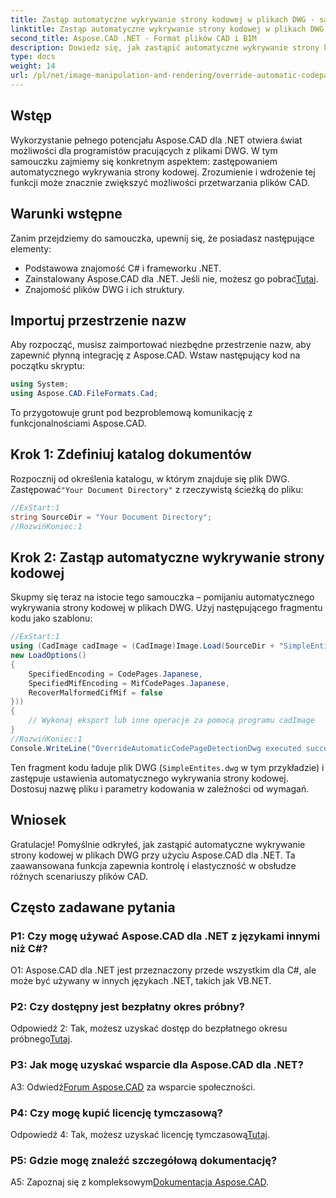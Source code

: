 ```yaml
---
title: Zastąp automatyczne wykrywanie strony kodowej w plikach DWG - samouczek Aspose.CAD
linktitle: Zastąp automatyczne wykrywanie strony kodowej w plikach DWG
second_title: Aspose.CAD .NET - Format plików CAD i BIM
description: Dowiedz się, jak zastąpić automatyczne wykrywanie strony kodowej w plikach DWG przy użyciu Aspose.CAD dla .NET. Bez wysiłku zwiększ możliwości przetwarzania plików CAD.
type: docs
weight: 14
url: /pl/net/image-manipulation-and-rendering/override-automatic-codepage-detection-in-dwg/
---
```

## Wstęp

Wykorzystanie pełnego potencjału Aspose.CAD dla .NET otwiera świat możliwości dla programistów pracujących z plikami DWG. W tym samouczku zajmiemy się konkretnym aspektem: zastępowaniem automatycznego wykrywania strony kodowej. Zrozumienie i wdrożenie tej funkcji może znacznie zwiększyć możliwości przetwarzania plików CAD.

## Warunki wstępne

Zanim przejdziemy do samouczka, upewnij się, że posiadasz następujące elementy:

- Podstawowa znajomość C# i frameworku .NET.
-  Zainstalowany Aspose.CAD dla .NET. Jeśli nie, możesz go pobrać[Tutaj](https://releases.aspose.com/cad/net/).
- Znajomość plików DWG i ich struktury.

## Importuj przestrzenie nazw

Aby rozpocząć, musisz zaimportować niezbędne przestrzenie nazw, aby zapewnić płynną integrację z Aspose.CAD. Wstaw następujący kod na początku skryptu:

```csharp
using System;
using Aspose.CAD.FileFormats.Cad;
```

To przygotowuje grunt pod bezproblemową komunikację z funkcjonalnościami Aspose.CAD.

## Krok 1: Zdefiniuj katalog dokumentów

 Rozpocznij od określenia katalogu, w którym znajduje się plik DWG. Zastępować`"Your Document Directory"` z rzeczywistą ścieżką do pliku:

```csharp
//ExStart:1
string SourceDir = "Your Document Directory";
//RozwińKoniec:1
```

## Krok 2: Zastąp automatyczne wykrywanie strony kodowej

Skupmy się teraz na istocie tego samouczka – pomijaniu automatycznego wykrywania strony kodowej w plikach DWG. Użyj następującego fragmentu kodu jako szablonu:

```csharp
//ExStart:1
using (CadImage cadImage = (CadImage)Image.Load(SourceDir + "SimpleEntites.dwg",
new LoadOptions()
{
	SpecifiedEncoding = CodePages.Japanese,
	SpecifiedMifEncoding = MifCodePages.Japanese,
	RecoverMalformedCifMif = false
}))
{
	// Wykonaj eksport lub inne operacje za pomocą programu cadImage
}
//RozwińKoniec:1
Console.WriteLine("OverrideAutomaticCodePageDetectionDwg executed successfully");
```

Ten fragment kodu ładuje plik DWG (`SimpleEntites.dwg` w tym przykładzie) i zastępuje ustawienia automatycznego wykrywania strony kodowej. Dostosuj nazwę pliku i parametry kodowania w zależności od wymagań.

## Wniosek

Gratulacje! Pomyślnie odkryłeś, jak zastąpić automatyczne wykrywanie strony kodowej w plikach DWG przy użyciu Aspose.CAD dla .NET. Ta zaawansowana funkcja zapewnia kontrolę i elastyczność w obsłudze różnych scenariuszy plików CAD.

## Często zadawane pytania

### P1: Czy mogę używać Aspose.CAD dla .NET z językami innymi niż C#?

O1: Aspose.CAD dla .NET jest przeznaczony przede wszystkim dla C#, ale może być używany w innych językach .NET, takich jak VB.NET.

### P2: Czy dostępny jest bezpłatny okres próbny?

 Odpowiedź 2: Tak, możesz uzyskać dostęp do bezpłatnego okresu próbnego[Tutaj](https://releases.aspose.com/).

### P3: Jak mogę uzyskać wsparcie dla Aspose.CAD dla .NET?

 A3: Odwiedź[Forum Aspose.CAD](https://forum.aspose.com/c/cad/19) za wsparcie społeczności.

### P4: Czy mogę kupić licencję tymczasową?

 Odpowiedź 4: Tak, możesz uzyskać licencję tymczasową[Tutaj](https://purchase.aspose.com/temporary-license/).

### P5: Gdzie mogę znaleźć szczegółową dokumentację?

 A5: Zapoznaj się z kompleksowym[Dokumentacja Aspose.CAD](https://reference.aspose.com/cad/net/).